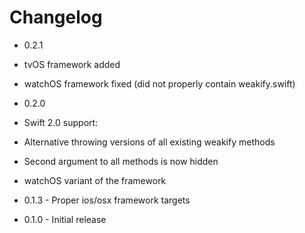 # Changelog

* 0.2.1 
 * tvOS framework added
 * watchOS framework fixed (did not properly contain weakify.swift)

* 0.2.0
 * Swift 2.0 support:
  * Alternative throwing versions of all existing weakify methods
  * Second argument to all methods is now hidden
 * watchOS variant of the framework

* 0.1.3 - Proper ios/osx framework targets

* 0.1.0 - Initial release
